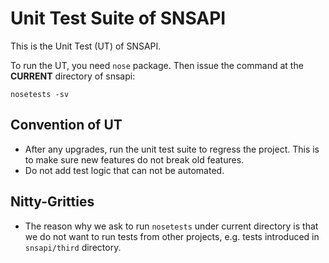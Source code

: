 Unit Test Suite of SNSAPI
====

This is the Unit Test (UT) of SNSAPI. 

To run the UT, you need `nose` package. 
Then issue the command at the **CURRENT** directory of snsapi:

```
nosetests -sv
```

Convention of UT
----------------

   * After any upgrades, run the unit test suite to regress
   the project. This is to make sure new features do not break
   old features. 
   * Do not add test logic that can not be automated. 

Nitty-Gritties
--------------

   * The reason why we ask to run `nosetests` under current 
   directory is that we do not want to run tests from other 
   projects, e.g. tests introduced in `snsapi/third` directory.


